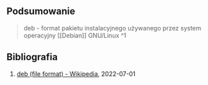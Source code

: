 ## Podsumowanie
> deb - format pakietu instalacyjnego używanego przez system operacyjny [[Debian]] GNU/Linux ^1

## Bibliografia
1. [deb (file format) - Wikipedia](https://en.wikipedia.org/wiki/Deb_(file_format)), 2022-07-01